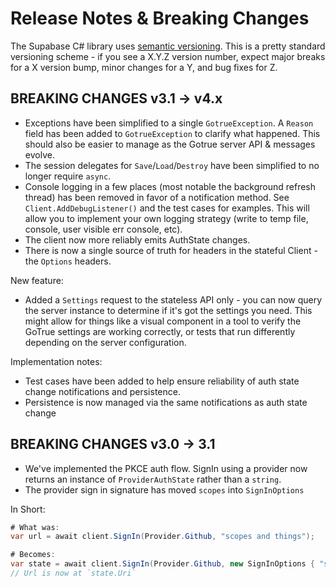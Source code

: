 
# Release Notes & Breaking Changes

The Supabase C# library uses [semantic versioning](https://semver.org/). This is a pretty standard
versioning scheme - if you see a X.Y.Z version number, expect major breaks for a X version bump,
minor changes for a Y, and bug fixes for Z.

## BREAKING CHANGES v3.1 → v4.x

- Exceptions have been simplified to a single `GotrueException`. A `Reason` field has been added
  to `GotrueException` to clarify what happened. This should also be easier to manage as the Gotrue
  server API & messages evolve.
- The session delegates for `Save`/`Load`/`Destroy` have been simplified to no longer require `async`.
- Console logging in a few places (most notable the background refresh thread) has been removed
  in favor of a notification method. See `Client.AddDebugListener()` and the test cases for examples.
  This will allow you to implement your own logging strategy (write to temp file, console, user visible
  err console, etc).
- The client now more reliably emits AuthState changes.
- There is now a single source of truth for headers in the stateful Client - the `Options` headers.

New feature:

- Added a `Settings` request to the stateless API only - you can now query the server instance to
  determine if it's got the settings you need. This might allow for things like a visual
  component in a tool to verify the GoTrue settings are working correctly, or tests that run differently
  depending on the server configuration.

Implementation notes:

- Test cases have been added to help ensure reliability of auth state change notifications
  and persistence.
- Persistence is now managed via the same notifications as auth state change

## BREAKING CHANGES v3.0 → 3.1

- We've implemented the PKCE auth flow. SignIn using a provider now returns an instance of `ProviderAuthState` rather
  than a `string`.
- The provider sign in signature has moved `scopes` into `SignInOptions`

In Short:

```c#
# What was:
var url = await client.SignIn(Provider.Github, "scopes and things");

# Becomes:
var state = await client.SignIn(Provider.Github, new SignInOptions { "scopes and things" });
// Url is now at `state.Uri`
```
